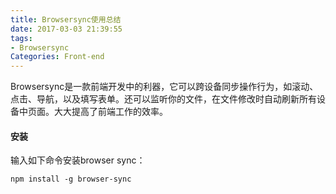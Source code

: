 ```yaml
---
title: Browsersync使用总结
date: 2017-03-03 21:39:55
tags:
- Browsersync
Categories: Front-end
---
```




Browsersync是一款前端开发中的利器，它可以跨设备同步操作行为，如滚动、点击、导航，以及填写表单。还可以监听你的文件，在文件修改时自动刷新所有设备中页面。大大提高了前端工作的效率。

<!-- more -->

#### 安装

输入如下命令安装browser sync：

```shell
npm install -g browser-sync
```





